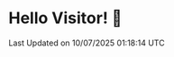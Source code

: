# Hello Visitor! 👋

<!--START_SECTION:waka-->

 Last Updated on 10/07/2025 01:18:14 UTC
<!--END_SECTION:waka-->
